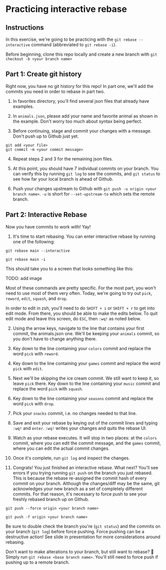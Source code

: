 # Practicing interactive rebase

## Instructions

In this exercise, we're going to be practicing with the `git rebase --interactive` command (abbreviated to `git rebase -i`).

Before beginning, clone this repo locally and create a new branch with `git checkout -b <your branch name>`

## Part 1: Create git history

Right now, you have no git history for this repo! In part one, we'll add the commits you need in order to rebase in part two.

1. In favorites directory, you'll find several json files that already have examples.

2. In `animals.json`, please add your name and favorite animal as shown in the example. Don't worry too much about syntax being perfect.

3. Before continuing, stage and commit your changes with a message. Don't push up to Github just yet.

```
git add <your file>
git commit -m <your commit message>
```

4. Repeat steps 2 and 3 for the remaining json files.

5. At this point, you should have 7 individual commits on your branch. You can verify this by running `git log` to see the commits, and `git status` to see how far your local branch is ahead of Github.

6. Push your changes upstream to Github with `git push -u origin <your branch name>`. `-u` is short for `--set-upstream-to` which sets the remote branch.

## Part 2: Interactive Rebase

Now you have commits to work with! Yay!

1. It's time to start rebasing. You can enter interactive rebase by running one of the following:

```
git rebase main --interactive
```

```
git rebase main -i
```

This should take you to a screen that looks something like this:

TODO: add image

Most of these commands are pretty specific. For the most part, you won't need to use most of them very often. Today, we're going to try out `pick`, `reword`, `edit`, `squash`, and `drop`.

In order to edit in zsh, you'll need to do `SHIFT + i` or `SHIFT + r` to get into edit mode. From there, you should be able to make the edits below. To quit edit mode and leave this screen, do `ESC`, then `:wq!` as noted below.

2. Using the arrow keys, navigate to the line that contains your first commit, the animals.json one. We'll be keeping your `animals` commit, so you don't have to change anything there.

3. Key down to the line containing your `colors` commit and replace the word `pick` with `reword`.

4. Key down to the line containing your `games` commit and replace the word `pick` with `edit`.

5. Next we'll be skipping the ice cream commit. We still want to keep it, so leave `pick` there. Key down to the line containing your `music` commit and replace the word `pick` with `squash`.

6. Key down to the line containing your `seasons` commit and replace the word `pick` with `drop`.

7. Pick your `snacks` commit, i.e. no changes needed to that line.

8. Save and exit your rebase by keying out of the commit lines and typing `:wq!` and `enter`. `:wq!` writes your changes and quits the rebase UI.

9. Watch as your rebase executes. It will stop in two places: at the `colors` commit, where you can edit the commit message, and the `games` commit, where you can edit the actual commit changes.

10. Once it's complete, run `git log` and inspect the changes.

11. Congrats! You just finished an interactive rebase. What next? You'll see errors if you trying running `git push` on the branch you just rebased. This is because the rebase re-assigned the commit hash of every commit on your branch. Although the changes/diff may be the same, git acknowledges your new branch as a set of completely different commits. For that reason, it's necessary to force push to see your freshly rebased branch up on Github.

```
git push --force origin <your branch name>
```

```
git push -f origin <your branch name>
```

Be sure to double check the branch you're (`git status`) and the commits on your branch (`git log`) before force pushing. Force pushing can be a destructive action! See slide in presentation for more considerations around rebasing.

Don't want to make alterations to your branch, but still want to rebase? 🤔 Simply run `git rebase <base branch name>`. You'll still need to force push if pushing up to a remote branch.
